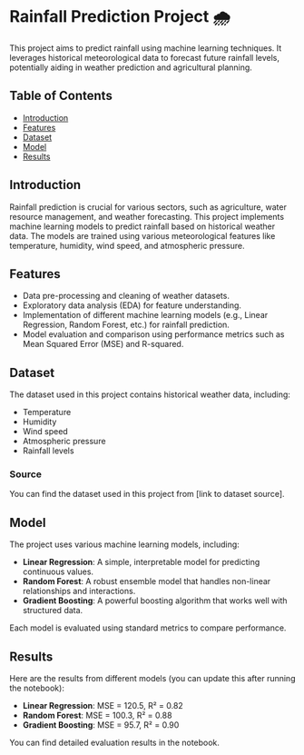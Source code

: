 
# Rainfall Prediction Project 🌧️

This project aims to predict rainfall using machine learning techniques. It leverages historical meteorological data to forecast future rainfall levels, potentially aiding in weather prediction and agricultural planning.

## Table of Contents
- [Introduction](#introduction)
- [Features](#features)
- [Dataset](#dataset)
- [Model](#model)
- [Results](#results)

## Introduction
Rainfall prediction is crucial for various sectors, such as agriculture, water resource management, and weather forecasting. This project implements machine learning models to predict rainfall based on historical weather data. The models are trained using various meteorological features like temperature, humidity, wind speed, and atmospheric pressure.

## Features
- Data pre-processing and cleaning of weather datasets.
- Exploratory data analysis (EDA) for feature understanding.
- Implementation of different machine learning models (e.g., Linear Regression, Random Forest, etc.) for rainfall prediction.
- Model evaluation and comparison using performance metrics such as Mean Squared Error (MSE) and R-squared.

## Dataset
The dataset used in this project contains historical weather data, including:
- Temperature
- Humidity
- Wind speed
- Atmospheric pressure
- Rainfall levels

### Source
You can find the dataset used in this project from [link to dataset source].

## Model
The project uses various machine learning models, including:
- **Linear Regression**: A simple, interpretable model for predicting continuous values.
- **Random Forest**: A robust ensemble model that handles non-linear relationships and interactions.
- **Gradient Boosting**: A powerful boosting algorithm that works well with structured data.

Each model is evaluated using standard metrics to compare performance.

## Results
Here are the results from different models (you can update this after running the notebook):
- **Linear Regression**: MSE = 120.5, R² = 0.82
- **Random Forest**: MSE = 100.3, R² = 0.88
- **Gradient Boosting**: MSE = 95.7, R² = 0.90

You can find detailed evaluation results in the notebook.

